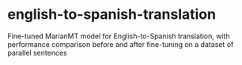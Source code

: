 # english-to-spanish-translation
Fine-tuned MarianMT model for English-to-Spanish translation, with performance comparison before and after fine-tuning on a dataset of parallel sentences
